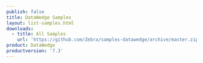```yaml
---
publish: false
title: DataWedge Samples
layout: list-samples.html
downloads:
  - title: All Samples
    url: 'https://github.com/Zebra/samples-datawedge/archive/master.zip'
product: DataWedge
productversion: '7.3'
---
```


